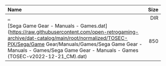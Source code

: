 |Name|Size|
|:---|---:|
|[..](../index.html)|DIR|
|[Sega Game Gear - Manuals - Games.dat](https://raw.githubusercontent.com/open-retrogaming-archive/dat-catalog/main/root/normalized/TOSEC-PIX/Sega/Game Gear/Manuals/Games/Sega Game Gear - Manuals - Games/Sega Game Gear - Manuals - Games (TOSEC-v2022-12-21_CM).dat)|850|
